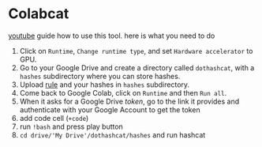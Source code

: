 # Colabcat
[youtube](https://www.youtube.com/watch?v=pYOncitu7W8) guide how to use this tool. here is what you need to do
1. Click on `Runtime`, `Change runtime type`, and set `Hardware accelerator` to GPU.
2. Go to your Google Drive and create a directory called `dothashcat`, with a `hashes` subdirectory where you can store hashes.
3. Upload [rule](https://github.com/NotSoSecure/password_cracking_rules/blob/master/OneRuleToRuleThemAll.rule) and your hashes in `hashes` subdirectory.
4. Come back to Google Colab, click on `Runtime` and then `Run all`.
5. When it asks for a Google Drive *token*, go to the link it provides and authenticate with your Google Account to get the token
6. add code cell (`+code`)
7. run `!bash` and press play button
8. `cd drive/'My Drive'/dothashcat/hashes` and run hashcat